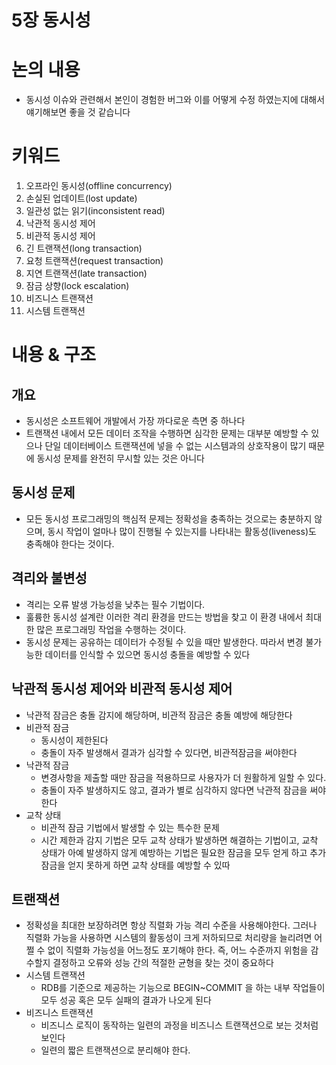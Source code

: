 # 5장 동시성

# 논의 내용

- 동시성 이슈와 관련해서 본인이 경험한 버그와 이를 어떻게 수정 하였는지에 대해서 얘기해보면 좋을 것 같습니다

# 키워드

1. 오프라인 동시성(offline concurrency)
2. 손실된 업데이트(lost update)
3. 일관성 없는 읽기(inconsistent read)
4. 낙관적 동시성 제어
5. 비관적 동시성 제어
6. 긴 트랜잭션(long transaction)
7. 요청 트랜잭션(request transaction)
8. 지연 트랜잭션(late transaction)
9. 잠금 상향(lock escalation)
10. 비즈니스 트랜잭션
11. 시스템 트랜잭션

# 내용 & 구조

## 개요

- 동시성은 소프트웨어 개발에서 가장 까다로운 측면 중 하나다
- 트랜잭션 내에서 모든 데이터 조작을 수행하면 심각한 문제는 대부분 예방할 수 있으나 단일 데이터베이스 트랜잭션에 넣을 수 없는 시스템과의 상호작용이 많기 때문에 동시성 문제를 완전히 무시할 있는 것은 아니다

## 동시성 문제

- 모든 동시성 프로그래밍의 핵심적 문제는 정확성을 충족하는 것으로는 충분하지 않으며, 동시 작업이 얼마나 많이 진행될 수 있는지를 나타내는 활동성(liveness)도 충족해야 한다는 것이다.

## 격리와 불변성

- 격리는 오류 발생 가능성을 낮추는 필수 기법이다.
- 훌륭한 동시성 설계란 이러한 격리 환경을 만드는 방법을 찾고 이 환경 내에서 최대한 많은 프로그래밍 작업을 수행하는 것이다.
- 동시성 문제는 공유하는 데이터가 수정될 수 있을 때만 발생한다. 따라서 변경 불가능한 데이터를 인식할 수 있으면 동시성 충돌을 예방할 수 있다

## 낙관적 동시성 제어와 비관적 동시성 제어

- 낙관적 잠금은 충돌 감지에 해당하며, 비관적 잠금은 충돌 예방에 해당한다
- 비관적 잠금
    - 동시성이 제한된다
    - 충돌이 자주 발생해서 결과가 심각할 수 있다면, 비관적잠금을 써야한다
- 낙관적 잠금
    - 변경사항을 제출할 때만 잠금을 적용하므로 사용자가 더 원활하게 일할 수 있다.
    - 충돌이 자주 발생하지도 않고, 결과가 별로 심각하지 않다면 낙관적 잠금을 써야한다
- 교착 상태
    - 비관적 잠금 기법에서 발생할 수 있는 특수한 문제
    - 시간 제한과 감지 기법은 모두 교착 상태가 발생하면 해결하는 기법이고, 교착 상태가 아예 발생하지 않게 예방하는 기법은 필요한 잠금을 모두 얻게 하고 추가 잠금을 얻지 못하게 하면 교착 상태를 예방할 수 있따

## 트랜잭션

- 정확성을 최대한 보장하려면 항상 직렬화 가능 격리 수준을 사용해야한다. 그러나 직렬화 가능을 사용하면 시스템의 활동성이 크게 저하되므로 처리량을 늘리려면 어쩔 수 없이 직렬화 가능성을 어느정도 포기해야 한다. 즉, 어느 수준까지 위험을 감수할지 결정하고 오류와 성능 간의 적절한 균형을 찾는 것이 중요하다
- 시스템 트랜잭션
    - RDB를 기준으로 제공하는 기능으로 BEGIN~COMMIT 을 하는 내부 작업들이 모두 성공 혹은 모두 실패의 결과가 나오게 된다
- 비즈니스 트랜잭션
    - 비즈니스 로직이 동작하는 일련의 과정을 비즈니스 트랜잭션으로 보는 것처럼 보인다
    - 일련의 짧은 트랜잭션으로 분리해야 한다.